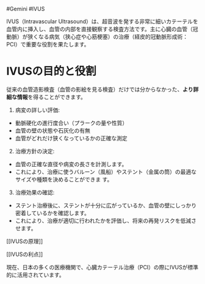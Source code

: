 #Gemini #IVUS 

IVUS（Intravascular Ultrasound）は、超音波を発する非常に細いカテーテルを血管内に挿入し、血管の内部を直接観察する検査方法です。主に心臓の血管（冠動脈）が狭くなる病気（狭心症や心筋梗塞）の治療（経皮的冠動脈形成術：PCI）で重要な役割を果たします。

# IVUSの目的と役割


従来の血管造影検査（血管の影絵を見る検査）だけでは分からなかった、**より詳細な情報**を得ることができます。

1. 病変の詳しい評価:
-  動脈硬化の進行度合い（プラークの量や性質）
-  血管の壁の状態や石灰化の有無
- 血管がどれだけ狭くなっているかの正確な測定


2. 治療方針の決定:
* 血管の正確な直径や病変の長さを計測します。
* これにより、治療に使うバルーン（風船）やステント（金属の筒）の最適なサイズや種類を決めることができま
す。


3. 治療効果の確認:
* ステント治療後に、ステントが十分に広がっているか、血管の壁にしっかり密着しているかを確認します。
* これにより、治療が適切に行われたかを評価し、将来の再発リスクを低減させます。

[[IVUSの原理]]

[[IVUSの利点]]


現在、日本の多くの医療機関で、心臓カテーテル治療（PCI）の際にIVUSが標準的に活用されています。